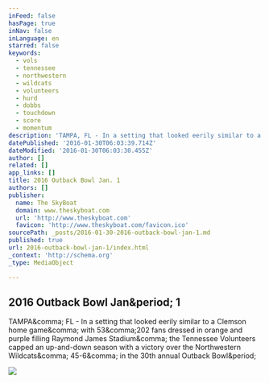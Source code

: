 ```yaml
---
inFeed: false
hasPage: true
inNav: false
inLanguage: en
starred: false
keywords:
  - vols
  - tennessee
  - northwestern
  - wildcats
  - volunteers
  - hurd
  - dobbs
  - touchdown
  - score
  - momentum
description: 'TAMPA, FL - In a setting that looked eerily similar to a Clemson home game, with 53,202 fans dressed in orange and purple filling Raymond James Stadium, the Tennessee Volunteers capped an up-and-down season with a victory over the Northwestern Wildcats, 45-6, in the 30th annual Outback Bowl.'
datePublished: '2016-01-30T06:03:39.714Z'
dateModified: '2016-01-30T06:03:30.455Z'
author: []
related: []
app_links: []
title: 2016 Outback Bowl Jan. 1
authors: []
publisher:
  name: The SkyBoat
  domain: www.theskyboat.com
  url: 'http://www.theskyboat.com'
  favicon: 'http://www.theskyboat.com/favicon.ico'
sourcePath: _posts/2016-01-30-2016-outback-bowl-jan-1.md
published: true
url: 2016-outback-bowl-jan-1/index.html
_context: 'http://schema.org'
_type: MediaObject

---
```

<article style=""><h1>2016 Outback Bowl Jan&amp;period; 1</h1><p>TAMPA&amp;comma; FL - In a setting that looked eerily similar to a Clemson home game&amp;comma; with 53&amp;comma;202 fans dressed in orange and purple filling Raymond James Stadium&amp;comma; the Tennessee Volunteers capped an up-and-down season with a victory over the Northwestern Wildcats&amp;comma; 45-6&amp;comma; in the 30th annual Outback Bowl&amp;period;</p><img src="http://www.theskyboat.com/uploads/9/3/9/9/9399298/241314_orig.jpg" /></article>